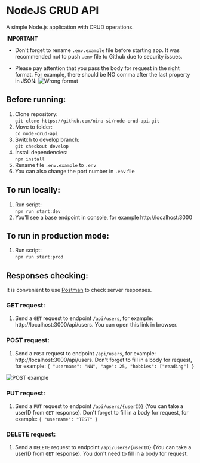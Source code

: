 # NodeJS CRUD API

A simple Node.js application with CRUD operations.

**IMPORTANT**

- Don't forget to rename `.env.example` file before starting app. It was recommended not to push `.env` file to Github due to security issues.

- Please pay attention that you pass the body for request in the right format. For example, there should be NO comma after the last property in JSON:
  ![Wrong format]('./src/assets/error.JPG')

## Before running:

1. Clone repository:  
   `git clone https://github.com/nina-si/node-crud-api.git`
2. Move to folder:  
   `cd node-crud-api`
3. Switch to develop branch:  
   `git checkout develop`
4. Install dependencies:  
   `npm install`
5. Rename file `.env.example` to `.env`
6. You can also change the port number in `.env` file

## To run locally:

1. Run script:  
   `npm run start:dev`
2. You'll see a base endpoint in console, for example http://localhost:3000

## To run in production mode:

1. Run script:  
   `npm run start:prod`

## Responses checking:

It is convenient to use [Postman](https://www.postman.com/downloads/) to check server responses.

### GET request:

1. Send a `GET` request to endpoint `/api/users`, for example: http://localhost:3000/api/users. You can open this link in browser.

### POST request:

1. Send a `POST` request to endpoint `/api/users`, for example: http://localhost:3000/api/users. Don't forget to fill in a body for request, for example:
   `{
    "username": "NN",
    "age": 25,
    "hobbies": ["reading"]
}`

![POST example]('./src/assets/post-example.JPG')

### PUT request:

1. Send a `PUT` request to endpoint `/api/users/{userID}` (You can take a userID from `GET` response). Don't forget to fill in a body for request, for example:
   `{
    "username": "TEST"
}`

### DELETE request:

1. Send a `DELETE` request to endpoint `/api/users/{userID}` (You can take a userID from `GET` response). You don't need to fill in a body for request.
